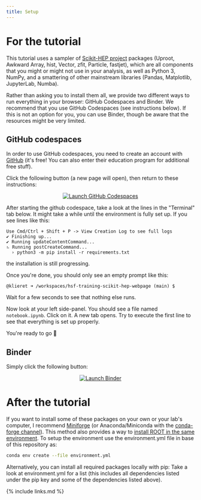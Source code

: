 ```yaml
---
title: Setup
---
```


# For the tutorial

This tutorial uses a sampler of [Scikit-HEP project](https://scikit-hep.org/) packages (Uproot, Awkward Array, hist, Vector, zfit, Particle, fastjet), which are all components that you might or might not use in your analysis, as well as Python 3, NumPy, and a smattering of other mainstream libraries (Pandas, Matplotlib, JupyterLab, Numba).

Rather than asking you to install them all, we provide two different ways to run everything in your browser: GitHub Codespaces and Binder.
We recommend that you use GitHub Codespaces (see instructions below). If this is not an option for you, you can use Binder, though be aware that the resources might be very limited.

## GitHub codespaces

In order to use GitHub codespaces, you need to create an account with [GitHub](github.com/) (it's free! You can also enter their education program for additional free stuff).

Click the following button (a new page will open), then return to these instructions:

<p align="center">
  <a href="https://codespaces.new/hsf-training/hsf-training-scikit-hep-webpage?quickstart=1" target="_blank">
    <img src="https://github.com/codespaces/badge.svg" alt="Launch GitHub Codespaces">
  </a>
</p>

After starting the github codespace, take a look at the lines in the "Terminal" tab below. It might take a while until the environment is fully set up. If you see lines like this:

```
Use Cmd/Ctrl + Shift + P -> View Creation Log to see full logs
✔ Finishing up...
✔ Running updateContentCommand...
⠦ Running postCreateCommand...
  › python3 -m pip install -r requirements.txt
```

the installation is still progressing.

Once you're done, you should only see an empty prompt like this:

```
@klieret ➜ /workspaces/hsf-training-scikit-hep-webpage (main) $
```

Wait for a few seconds to see that nothing else runs.

Now look at your left side-panel. You should see a file named `notebook.ipynb`. Click on it.
A new tab opens.
Try to execute the first line to see that everything is set up properly.

You're ready to go 🎉

## Binder

Simply click the following button:

<p align="center">
  <a href="https://mybinder.org/v2/gh/hsf-training/hsf-training-scikit-hep-webpage/main?urlpath=lab" target="_blank">
    <img src="https://mybinder.org/badge_logo.svg" alt="Launch Binder">
  </a>
</p>


# After the tutorial

If you want to install some of these packages on your own or your lab's computer, I recommend [Miniforge](https://github.com/conda-forge/miniforge) (or Anaconda/Miniconda with the [conda-forge channel](https://conda-forge.org/docs/user/introduction.html#how-can-i-install-packages-from-conda-forge)). This method also provides a way to [install ROOT in the same environment](https://github.com/conda-forge/root-feedstock#readme). To setup the environment use the environment.yml file in base of this repository as:


```bash
conda env create --file environment.yml
```

Alternatively, you can install all required packages locally with pip: Take a look at environment.yml for a list (this includes all dependencies listed under the pip key and some of the dependencies listed above).


{% include links.md %}
